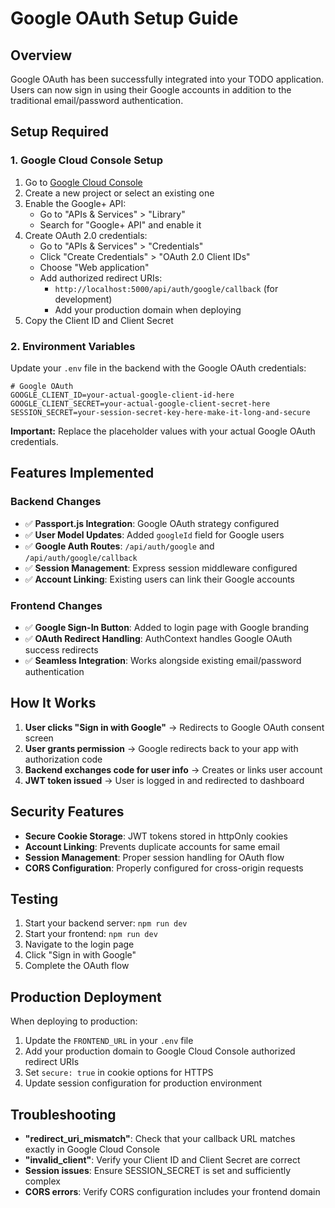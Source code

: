 # Google OAuth Setup Guide

## Overview
Google OAuth has been successfully integrated into your TODO application. Users can now sign in using their Google accounts in addition to the traditional email/password authentication.

## Setup Required

### 1. Google Cloud Console Setup
1. Go to [Google Cloud Console](https://console.cloud.google.com/)
2. Create a new project or select an existing one
3. Enable the Google+ API:
   - Go to "APIs & Services" > "Library"
   - Search for "Google+ API" and enable it
4. Create OAuth 2.0 credentials:
   - Go to "APIs & Services" > "Credentials"
   - Click "Create Credentials" > "OAuth 2.0 Client IDs"
   - Choose "Web application"
   - Add authorized redirect URIs:
     - `http://localhost:5000/api/auth/google/callback` (for development)
     - Add your production domain when deploying
5. Copy the Client ID and Client Secret

### 2. Environment Variables
Update your `.env` file in the backend with the Google OAuth credentials:

```env
# Google OAuth
GOOGLE_CLIENT_ID=your-actual-google-client-id-here
GOOGLE_CLIENT_SECRET=your-actual-google-client-secret-here
SESSION_SECRET=your-session-secret-key-here-make-it-long-and-secure
```

**Important:** Replace the placeholder values with your actual Google OAuth credentials.

## Features Implemented

### Backend Changes
- ✅ **Passport.js Integration**: Google OAuth strategy configured
- ✅ **User Model Updates**: Added `googleId` field for Google users
- ✅ **Google Auth Routes**: `/api/auth/google` and `/api/auth/google/callback`
- ✅ **Session Management**: Express session middleware configured
- ✅ **Account Linking**: Existing users can link their Google accounts

### Frontend Changes
- ✅ **Google Sign-In Button**: Added to login page with Google branding
- ✅ **OAuth Redirect Handling**: AuthContext handles Google OAuth success redirects
- ✅ **Seamless Integration**: Works alongside existing email/password authentication

## How It Works

1. **User clicks "Sign in with Google"** → Redirects to Google OAuth consent screen
2. **User grants permission** → Google redirects back to your app with authorization code
3. **Backend exchanges code for user info** → Creates or links user account
4. **JWT token issued** → User is logged in and redirected to dashboard

## Security Features

- **Secure Cookie Storage**: JWT tokens stored in httpOnly cookies
- **Account Linking**: Prevents duplicate accounts for same email
- **Session Management**: Proper session handling for OAuth flow
- **CORS Configuration**: Properly configured for cross-origin requests

## Testing

1. Start your backend server: `npm run dev`
2. Start your frontend: `npm run dev`
3. Navigate to the login page
4. Click "Sign in with Google"
5. Complete the OAuth flow

## Production Deployment

When deploying to production:

1. Update the `FRONTEND_URL` in your `.env` file
2. Add your production domain to Google Cloud Console authorized redirect URIs
3. Set `secure: true` in cookie options for HTTPS
4. Update session configuration for production environment

## Troubleshooting

- **"redirect_uri_mismatch"**: Check that your callback URL matches exactly in Google Cloud Console
- **"invalid_client"**: Verify your Client ID and Client Secret are correct
- **Session issues**: Ensure SESSION_SECRET is set and sufficiently complex
- **CORS errors**: Verify CORS configuration includes your frontend domain
